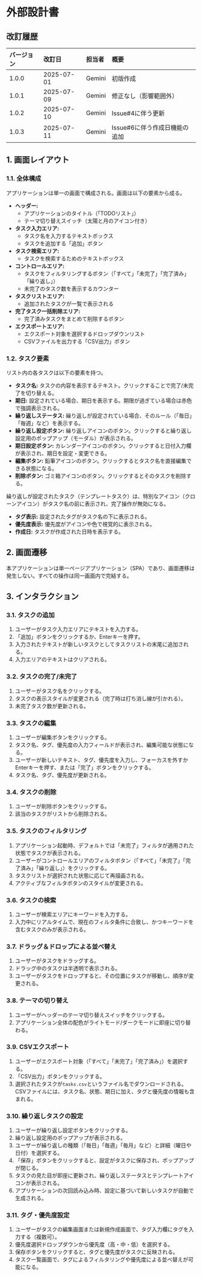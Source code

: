 # 外部設計書

## 改訂履歴

| バージョン | 改訂日     | 担当者 | 概要                   |
| :--- | :--- | :--- | :--- |
| 1.0.0    | 2025-07-01 | Gemini | 初版作成               |
| 1.0.1    | 2025-07-09 | Gemini | 修正なし（影響範囲外） |
| 1.0.2    | 2025-07-10 | Gemini | Issue#4に伴う更新 |
| 1.0.3    | 2025-07-11 | Gemini | Issue#6に伴う作成日機能の追加 |

## 1. 画面レイアウト

### 1.1. 全体構成

アプリケーションは単一の画面で構成される。画面は以下の要素から成る。

- **ヘッダー:**
    - アプリケーションのタイトル（「TODOリスト」）
    - テーマ切り替えスイッチ（太陽と月のアイコン付き）
- **タスク入力エリア:**
    - タスク名を入力するテキストボックス
    - タスクを追加する「追加」ボタン
- **タスク検索エリア:**
    - タスクを検索するためのテキストボックス
- **コントロールエリア:**
    - タスクをフィルタリングするボタン（「すべて」「未完了」「完了済み」「繰り返し」）
    - 未完了のタスク数を表示するカウンター
- **タスクリストエリア:**
    - 追加されたタスクが一覧で表示される
- **完了タスク一括削除エリア:**
    - 完了済みタスクをまとめて削除するボタン
- **エクスポートエリア:**
    - エクスポート対象を選択するドロップダウンリスト
    - CSVファイルを出力する「CSV出力」ボタン

### 1.2. タスク要素

リスト内の各タスクは以下の要素を持つ。

- **タスク名:** タスクの内容を表示するテキスト。クリックすることで完了/未完了を切り替える。
- **期日:** 設定されている場合、期日を表示する。期限が過ぎている場合は赤色で強調表示される。
- **繰り返しステータス:** 繰り返しが設定されている場合、そのルール（「毎日」「毎週」など）を表示する。
- **繰り返し設定ボタン:** 繰り返しアイコンのボタン。クリックすると繰り返し設定用のポップアップ（モーダル）が表示される。
- **期日設定ボタン:** カレンダーアイコンのボタン。クリックすると日付入力欄が表示され、期日を設定・変更できる。
- **編集ボタン:** 鉛筆アイコンのボタン。クリックするとタスク名を直接編集できる状態になる。
- **削除ボタン:** ゴミ箱アイコンのボタン。クリックするとそのタスクを削除する。

繰り返しが設定されたタスク（テンプレートタスク）は、特別なアイコン（クローンアイコン）がタスク名の前に表示され、完了操作が無効になる。

- **タグ表示:** 設定されたタグがタスク名の下に表示される。
- **優先度表示:** 優先度がアイコンや色で視覚的に表示される。
- **作成日:** タスクが作成された日時を表示する。

## 2. 画面遷移

本アプリケーションは単一ページアプリケーション（SPA）であり、画面遷移は発生しない。すべての操作は同一画面内で完結する。

## 3. インタラクション

### 3.1. タスクの追加

1.  ユーザーがタスク入力エリアにテキストを入力する。
2.  「追加」ボタンをクリックするか、Enterキーを押す。
3.  入力されたテキストが新しいタスクとしてタスクリストの末尾に追加される。
4.  入力エリアのテキストはクリアされる。

### 3.2. タスクの完了/未完了

1.  ユーザーがタスク名をクリックする。
2.  タスクの表示スタイルが変更される（完了時は打ち消し線が引かれる）。
3.  未完了タスク数が更新される。

### 3.3. タスクの編集

1.  ユーザーが編集ボタンをクリックする。
2.  タスク名、タグ、優先度の入力フィールドが表示され、編集可能な状態になる。
3.  ユーザーが新しいテキスト、タグ、優先度を入力し、フォーカスを外すかEnterキーを押す、または「完了」ボタンをクリックする。
4.  タスク名、タグ、優先度が更新される。

### 3.4. タスクの削除

1.  ユーザーが削除ボタンをクリックする。
2.  該当のタスクがリストから削除される。

### 3.5. タスクのフィルタリング

1.  アプリケーション起動時、デフォルトでは「未完了」フィルタが適用された状態でタスクが表示される。
2.  ユーザーがコントロールエリアのフィルタボタン（「すべて」「未完了」「完了済み」「繰り返し」）をクリックする。
3.  タスクリストが選択された状態に応じて再描画される。
4.  アクティブなフィルタボタンのスタイルが変更される。

### 3.6. タスクの検索

1.  ユーザーが検索エリアにキーワードを入力する。
2.  入力中にリアルタイムで、現在のフィルタ条件に合致し、かつキーワードを含むタスクのみが表示される。

### 3.7. ドラッグ＆ドロップによる並べ替え

1.  ユーザーがタスクをドラッグする。
2.  ドラッグ中のタスクは半透明で表示される。
3.  ユーザーがタスクをドロップすると、その位置にタスクが移動し、順序が変更される。

### 3.8. テーマの切り替え

1.  ユーザーがヘッダーのテーマ切り替えスイッチをクリックする。
2.  アプリケーション全体の配色がライトモード/ダークモードに即座に切り替わる。

### 3.9. CSVエクスポート

1.  ユーザーがエクスポート対象（「すべて」「未完了」「完了済み」）を選択する。
2.  「CSV出力」ボタンをクリックする。
3.  選択されたタスクが`tasks.csv`というファイル名でダウンロードされる。CSVファイルには、タスク名、状態、期日に加え、タグと優先度の情報も含まれる。

### 3.10. 繰り返しタスクの設定

1.  ユーザーが繰り返し設定ボタンをクリックする。
2.  繰り返し設定用のポップアップが表示される。
3.  ユーザーが繰り返しの種類（「毎日」「毎週」「毎月」など）と詳細（曜日や日付）を選択する。
4.  「保存」ボタンをクリックすると、設定がタスクに保存され、ポップアップが閉じる。
5.  タスクの見た目が即座に更新され、繰り返しステータスとテンプレートアイコンが表示される。
6.  アプリケーションの次回読み込み時、設定に基づいて新しいタスクが自動で生成される。

### 3.11. タグ・優先度設定

1.  ユーザーがタスクの編集画面または新規作成画面で、タグ入力欄にタグを入力する（複数可）。
2.  優先度選択ドロップダウンから優先度（高・中・低）を選択する。
3.  保存ボタンをクリックすると、タグと優先度がタスクに反映される。
4.  タスク一覧画面で、タグによるフィルタリングや優先度による並べ替えが可能になる。